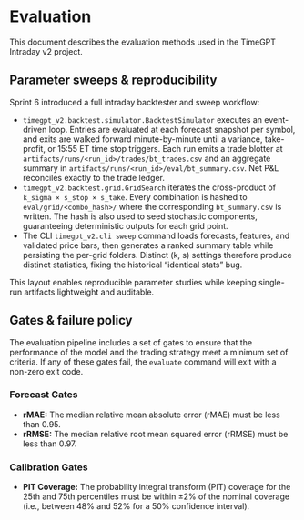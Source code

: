 # Evaluation

This document describes the evaluation methods used in the TimeGPT Intraday v2 project.

## Parameter sweeps & reproducibility

Sprint 6 introduced a full intraday backtester and sweep workflow:

- `timegpt_v2.backtest.simulator.BacktestSimulator` executes an event-driven loop. Entries are
  evaluated at each forecast snapshot per symbol, and exits are walked forward minute-by-minute
  until a variance, take-profit, or 15:55 ET time stop triggers. Each run emits a trade blotter at
  `artifacts/runs/<run_id>/trades/bt_trades.csv` and an aggregate summary in
  `artifacts/runs/<run_id>/eval/bt_summary.csv`. Net P&L reconciles exactly to the trade ledger.
- `timegpt_v2.backtest.grid.GridSearch` iterates the cross-product of
  `k_sigma × s_stop × s_take`. Every combination is hashed to `eval/grid/<combo_hash>/` where the
  corresponding `bt_summary.csv` is written. The hash is also used to seed stochastic components,
  guaranteeing deterministic outputs for each grid point.
- The CLI `timegpt_v2.cli sweep` command loads forecasts, features, and validated price bars, then
  generates a ranked summary table while persisting the per-grid folders. Distinct (k, s) settings
  therefore produce distinct statistics, fixing the historical “identical stats” bug.

This layout enables reproducible parameter studies while keeping single-run artifacts lightweight
and auditable.

## Gates & failure policy

The evaluation pipeline includes a set of gates to ensure that the performance of the model and the trading strategy meet a minimum set of criteria. If any of these gates fail, the `evaluate` command will exit with a non-zero exit code.

### Forecast Gates

*   **rMAE:** The median relative mean absolute error (rMAE) must be less than 0.95.
*   **rRMSE:** The median relative root mean squared error (rRMSE) must be less than 0.97.

### Calibration Gates

*   **PIT Coverage:** The probability integral transform (PIT) coverage for the 25th and 75th percentiles must be within ±2% of the nominal coverage (i.e., between 48% and 52% for a 50% confidence interval).
